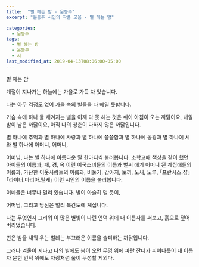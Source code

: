 ```yaml
---
title:  "별 헤는 밤 - 윤동주"
excerpt: "윤동주 시인의 작품 모음 - 별 헤는 밤"

categories:
  - 윤동주
tags:
  - 별 헤는 밤
  - 윤동주
  - 시
last_modified_at: 2019-04-13T08:06:00-05:00
---
```


별 헤는 밤

계절이 지나가는 하늘에는
가을로 가득 차 있습니다.

나는 아무 걱정도 없이
가을 속의 별들을 다 헤일 듯합니다.

가슴 속에 하나 둘 새겨지는 별을
이제 다 못 헤는 것은
쉬이 아침이 오는 까닭이요,
내일 밤이 남은 까닭이요,
아직 나의 청춘이 다하지 않은 까닭입니다.

별 하나에 추억과
별 하나에 사랑과
별 하나에 쓸쓸함과
별 하나에 동경과
별 하나에 시와
별 하나에 어머니, 어머니,

어머님, 나는 별 하나에 아름다운 말 한마디씩 불러봅니다. 소학교때 책상을 같이 했던 아이들의 이름과, 패, 경, 옥 이런 이국소녀들의 이름과 벌써 애기 어머니 된 계집애들의 이름과, 가난한 이웃사람들의 이름과, 비둘기, 강아지, 토끼, 노새, 노루, ｢프란시스․쟘｣ ｢라이너․마리아․릴케｣ 이런 시인의 이름을 불러봅니다.

이네들은 너무나 멀리 있습니다.
별이 아슬히 멀 듯이,

어머님,
그리고 당신은 멀리 북간도에 계십니다.

나는 무엇인지 그리워
이 많은 별빛이 나린 언덕 위에
내 이름자를 써보고,
흙으로 덮어 버리었습니다.

딴은 밤을 새워 우는 벌레는
부끄러운 이름을 슬퍼하는 까닭입니다.

그러나 겨울이 지나고 나의 별에도 봄이 오면
무덤 위에 파란 잔디가 피어나듯이
내 이름자 묻힌 언덕 위에도
자랑처럼 풀이 무성할 게외다.
